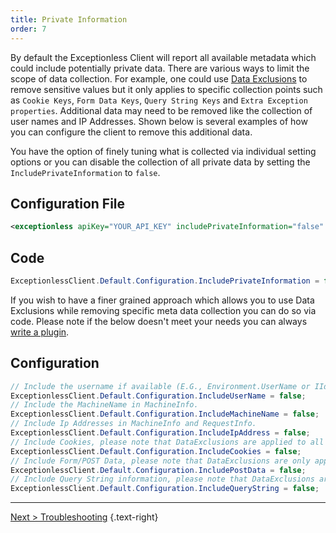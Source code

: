 ```yaml
---
title: Private Information
order: 7
---
```


By default the Exceptionless Client will report all available metadata which could include potentially private data. There are various ways to limit the scope of data collection. For example, one could use [Data Exclusions](../../security.md) to remove sensitive values but it only applies to specific collection points such as `Cookie Keys`, `Form Data Keys`, `Query String Keys` and `Extra Exception properties`. Additional data may need to be removed like the collection of user names and IP Addresses. Shown below is several examples of how you can configure the client to remove this additional data.

You have the option of finely tuning what is collected via individual setting options or you can disable the collection of all private data by setting the `IncludePrivateInformation` to `false`.

## Configuration File

```xml
<exceptionless apiKey="YOUR_API_KEY" includePrivateInformation="false" />
```

## Code

```csharp
ExceptionlessClient.Default.Configuration.IncludePrivateInformation = false;
```

If you wish to have a finer grained approach which allows you to use Data Exclusions while removing specific meta data collection you can do so via code. Please note if the below doesn't meet your needs you can always [write a plugin](https://github.com/exceptionless/Exceptionless.Net/wiki/Adding-Plugins).

## Configuration

```csharp
// Include the username if available (E.G., Environment.UserName or IIdentity.Name)
ExceptionlessClient.Default.Configuration.IncludeUserName = false;
// Include the MachineName in MachineInfo.
ExceptionlessClient.Default.Configuration.IncludeMachineName = false;
// Include Ip Addresses in MachineInfo and RequestInfo.
ExceptionlessClient.Default.Configuration.IncludeIpAddress = false;
// Include Cookies, please note that DataExclusions are applied to all Cookie keys when enabled.
ExceptionlessClient.Default.Configuration.IncludeCookies = false;
// Include Form/POST Data, please note that DataExclusions are only applied to Form data keys when enabled.
ExceptionlessClient.Default.Configuration.IncludePostData = false;
// Include Query String information, please note that DataExclusions are applied to all Query String keys when enabled.
ExceptionlessClient.Default.Configuration.IncludeQueryString = false;
```

---

[Next > Troubleshooting](troubleshooting) {.text-right}